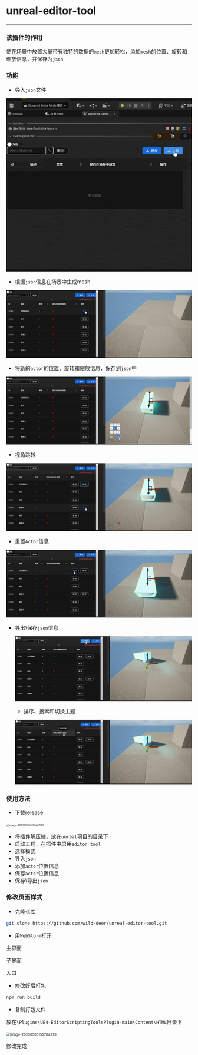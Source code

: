 # unreal-editor-tool

---

### 该插件的作用

使在场景中放置大量带有独特的数据的`mesh`更加轻松，添加`mesh`的位置、旋转和缩放信息，并保存为`json`

### 功能

* 导入`json`文件

![1](./recouce/1.gif)

* 根据`json`信息在场景中生成mesh

![2](./recouce/2.gif)

* 将新的`actor`的位置、旋转和缩放信息，保存到`json`中

![1](./recouce/3.gif)

* 视角跳转

![1](./recouce/4.gif)

* 重置`Actor`信息

![1](./recouce/5.gif)

* 导出\保存`json`信息

  ![1](./recouce/6.gif)

  + 排序、搜索和切换主题

  ![1](./recouce/7.gif)

### 使用方法

* 下载[release](https://github.com/wild-deer/unreal-editor-tool/releases)

<img src="https://jeremy233.oss-cn-beijing.aliyuncs.com/img1/image-20230505181046083.png" alt="image-20230505181046083" style="zoom:50%;" />

* 将插件解压缩，放在`unreal`项目的目录下
* 启动工程，在插件中启用`editor tool`
* 选择模式
* 导入`json`
* 添加`actor`位置信息
* 保存`actor`位置信息
* 保存\导出`json`

### 修改页面样式

* 克隆仓库

```bash
git clone https://github.com/wild-deer/unreal-editor-tool.git
```

* 用`WebStorm`打开

主界面

子界面

入口

* 修改好后打包

```bash
npm run build
```

* 复制打包文件

放在`\Plugins\UE4-EditorScriptingToolsPlugin-main\Content\HTML`目录下

<img src="https://jeremy233.oss-cn-beijing.aliyuncs.com/img1/image-20230505155704375.png" alt="image-20230505155704375" style="zoom: 67%;" />

修改完成
